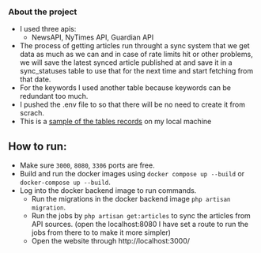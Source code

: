### About the project

- I used three apis:
  - NewsAPI, NyTimes API, Guardian API
- The process of getting articles run throught a sync system that we get data as much as we can and in case of rate limits hit or other problems, we will save the latest synced article published at and save it in a sync_statuses table to use that for the next time and start fetching from that date.
- For the keywords I used another table because keywords can be redundant too much.
- I pushed the .env file to so that there will be no need to create it from scrach.
- This is a [sample of the tables records](https://prnt.sc/X7dy61jMCcwN) on my local machine

## How to run:

- Make sure `3000`, `8080`, `3306` ports are free.
- Build and run the docker images using `docker compose up --build` or `docker-compose up --build`.
- Log into the docker backend image to run commands.
  - Run the migrations in the docker backend image `php artisan migration`.
  - Run the jobs by `php artisan get:articles` to sync the articles from API sources. (open the localhost:8080 I have set a route to run the jobs from there to to make it more simpler)
  - Open the website through http://localhost:3000/
